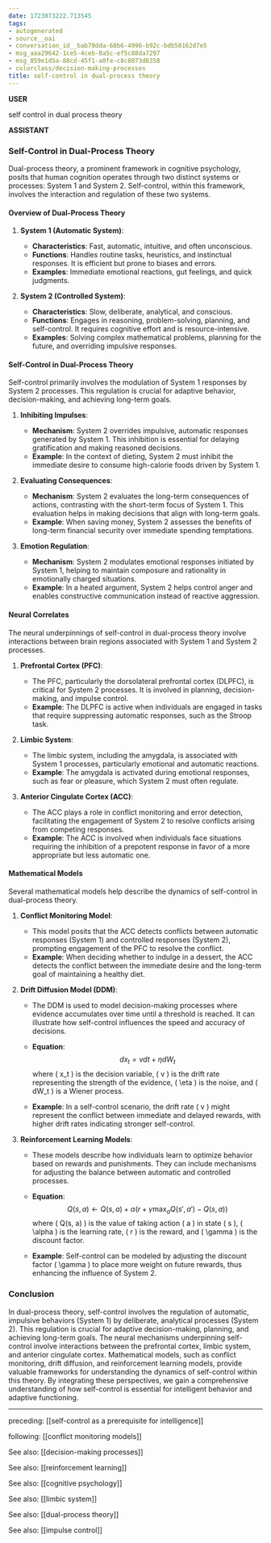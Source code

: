 ```yaml
---
date: 1723073222.713545
tags:
- autogenerated
- source__oai
- conversation_id__bab70dda-60b6-4996-b92c-bdb50162d7e5
- msg_aaa29642-1ce5-4ceb-8a5c-ef5c88da7297
- msg_859e1d5a-88cd-45f1-a0fe-c8c8073d6358
- colorclass/decision-making-processes
title: self-control in dual-process theory
---
```


**USER**

self control in dual process theory


**ASSISTANT**

### Self-Control in Dual-Process Theory

Dual-process theory, a prominent framework in cognitive psychology, posits that human cognition operates through two distinct systems or processes: System 1 and System 2. Self-control, within this framework, involves the interaction and regulation of these two systems.

#### Overview of Dual-Process Theory

1. **System 1 (Automatic System)**:
   - **Characteristics**: Fast, automatic, intuitive, and often unconscious.
   - **Functions**: Handles routine tasks, heuristics, and instinctual responses. It is efficient but prone to biases and errors.
   - **Examples**: Immediate emotional reactions, gut feelings, and quick judgments.

2. **System 2 (Controlled System)**:
   - **Characteristics**: Slow, deliberate, analytical, and conscious.
   - **Functions**: Engages in reasoning, problem-solving, planning, and self-control. It requires cognitive effort and is resource-intensive.
   - **Examples**: Solving complex mathematical problems, planning for the future, and overriding impulsive responses.

#### Self-Control in Dual-Process Theory

Self-control primarily involves the modulation of System 1 responses by System 2 processes. This regulation is crucial for adaptive behavior, decision-making, and achieving long-term goals.

1. **Inhibiting Impulses**:
   - **Mechanism**: System 2 overrides impulsive, automatic responses generated by System 1. This inhibition is essential for delaying gratification and making reasoned decisions.
   - **Example**: In the context of dieting, System 2 must inhibit the immediate desire to consume high-calorie foods driven by System 1.

2. **Evaluating Consequences**:
   - **Mechanism**: System 2 evaluates the long-term consequences of actions, contrasting with the short-term focus of System 1. This evaluation helps in making decisions that align with long-term goals.
   - **Example**: When saving money, System 2 assesses the benefits of long-term financial security over immediate spending temptations.

3. **Emotion Regulation**:
   - **Mechanism**: System 2 modulates emotional responses initiated by System 1, helping to maintain composure and rationality in emotionally charged situations.
   - **Example**: In a heated argument, System 2 helps control anger and enables constructive communication instead of reactive aggression.

#### Neural Correlates

The neural underpinnings of self-control in dual-process theory involve interactions between brain regions associated with System 1 and System 2 processes.

1. **Prefrontal Cortex (PFC)**:
   - The PFC, particularly the dorsolateral prefrontal cortex (DLPFC), is critical for System 2 processes. It is involved in planning, decision-making, and impulse control.
   - **Example**: The DLPFC is active when individuals are engaged in tasks that require suppressing automatic responses, such as the Stroop task.

2. **Limbic System**:
   - The limbic system, including the amygdala, is associated with System 1 processes, particularly emotional and automatic reactions.
   - **Example**: The amygdala is activated during emotional responses, such as fear or pleasure, which System 2 must often regulate.

3. **Anterior Cingulate Cortex (ACC)**:
   - The ACC plays a role in conflict monitoring and error detection, facilitating the engagement of System 2 to resolve conflicts arising from competing responses.
   - **Example**: The ACC is involved when individuals face situations requiring the inhibition of a prepotent response in favor of a more appropriate but less automatic one.

#### Mathematical Models

Several mathematical models help describe the dynamics of self-control in dual-process theory.

1. **Conflict Monitoring Model**:
   - This model posits that the ACC detects conflicts between automatic responses (System 1) and controlled responses (System 2), prompting engagement of the PFC to resolve the conflict.
   - **Example**: When deciding whether to indulge in a dessert, the ACC detects the conflict between the immediate desire and the long-term goal of maintaining a healthy diet.

2. **Drift Diffusion Model (DDM)**:
   - The DDM is used to model decision-making processes where evidence accumulates over time until a threshold is reached. It can illustrate how self-control influences the speed and accuracy of decisions.
   - **Equation**:
     $$ dx_t = v dt + \eta dW_t $$
     where \( x_t \) is the decision variable, \( v \) is the drift rate representing the strength of the evidence, \( \eta \) is the noise, and \( dW_t \) is a Wiener process.

   - **Example**: In a self-control scenario, the drift rate \( v \) might represent the conflict between immediate and delayed rewards, with higher drift rates indicating stronger self-control.

3. **Reinforcement Learning Models**:
   - These models describe how individuals learn to optimize behavior based on rewards and punishments. They can include mechanisms for adjusting the balance between automatic and controlled processes.
   - **Equation**:
     $$ Q(s, a) \leftarrow Q(s, a) + \alpha \left( r + \gamma \max_a Q(s', a') - Q(s, a) \right) $$
     where \( Q(s, a) \) is the value of taking action \( a \) in state \( s \), \( \alpha \) is the learning rate, \( r \) is the reward, and \( \gamma \) is the discount factor.

   - **Example**: Self-control can be modeled by adjusting the discount factor \( \gamma \) to place more weight on future rewards, thus enhancing the influence of System 2.

### Conclusion

In dual-process theory, self-control involves the regulation of automatic, impulsive behaviors (System 1) by deliberate, analytical processes (System 2). This regulation is crucial for adaptive decision-making, planning, and achieving long-term goals. The neural mechanisms underpinning self-control involve interactions between the prefrontal cortex, limbic system, and anterior cingulate cortex. Mathematical models, such as conflict monitoring, drift diffusion, and reinforcement learning models, provide valuable frameworks for understanding the dynamics of self-control within this theory. By integrating these perspectives, we gain a comprehensive understanding of how self-control is essential for intelligent behavior and adaptive functioning.


---

preceding: [[self-control as a prerequisite for intelligence]]  


following: [[conflict monitoring models]]

See also: [[decision-making processes]]


See also: [[reinforcement learning]]


See also: [[cognitive psychology]]


See also: [[limbic system]]


See also: [[dual-process theory]]


See also: [[impulse control]]